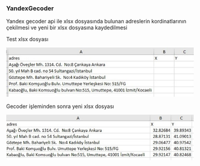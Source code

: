 ### YandexGecoder

Yandex gecoder api ile xlsx dosyasında bulunan adreslerin kordinatlarının çekilmesi ve yeni bir xlsx dosyasına kaydedilmesi

Test xlsx dosyası

![heads](./images/test.jpg)

Gecoder işleminden sonra yeni xlsx dosyası

![heads](./images/result.jpg)



